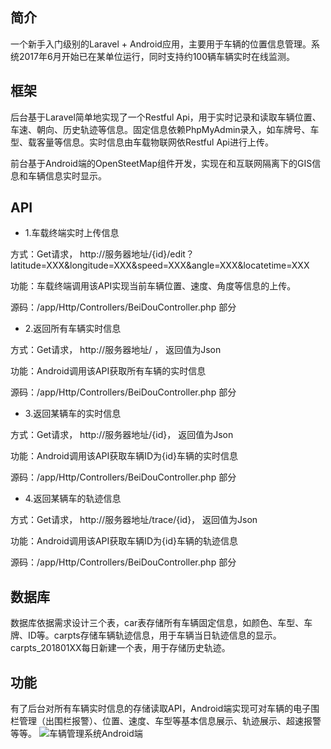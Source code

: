 ## 简介

一个新手入门级别的Laravel + Android应用，主要用于车辆的位置信息管理。系统2017年6月开始已在某单位运行，同时支持约100辆车辆实时在线监测。

## 框架

后台基于Laravel简单地实现了一个Restful Api，用于实时记录和读取车辆位置、车速、朝向、历史轨迹等信息。固定信息依赖PhpMyAdmin录入，如车牌号、车型、载客量等信息。实时信息由车载物联网依Restful Api进行上传。

前台基于Android端的OpenSteetMap组件开发，实现在和互联网隔离下的GIS信息和车辆信息实时显示。

## API

- 1.车载终端实时上传信息

方式：Get请求， http://服务器地址/{id}/edit？latitude=XXX&longitude=XXX&speed=XXX&angle=XXX&locatetime=XXX

功能：车载终端调用该API实现当前车辆位置、速度、角度等信息的上传。

源码：/app/Http/Controllers/BeiDouController.php 部分

- 2.返回所有车辆实时信息

方式：Get请求， http://服务器地址/     ， 返回值为Json

功能：Android调用该API获取所有车辆的实时信息

源码：/app/Http/Controllers/BeiDouController.php 部分

- 3.返回某辆车的实时信息

方式：Get请求， http://服务器地址/{id}， 返回值为Json

功能：Android调用该API获取车辆ID为{id}车辆的实时信息

源码：/app/Http/Controllers/BeiDouController.php 部分

- 4.返回某辆车的轨迹信息

方式：Get请求， http://服务器地址/trace/{id}， 返回值为Json

功能：Android调用该API获取车辆ID为{id}车辆的轨迹信息

源码：/app/Http/Controllers/BeiDouController.php 部分

## 数据库

数据库依据需求设计三个表，car表存储所有车辆固定信息，如颜色、车型、车牌、ID等。carpts存储车辆轨迹信息，用于车辆当日轨迹信息的显示。carpts_201801XX每日新建一个表，用于存储历史轨迹。

## 功能

有了后台对所有车辆实时信息的存储读取API，Android端实现可对车辆的电子围栏管理（出围栏报警）、位置、速度、车型等基本信息展示、轨迹展示、超速报警等等。
![车辆管理系统Android端](https://raw.githubusercontent.com/sm1314/VehicleSYS/master/screenshots/screen.png)

